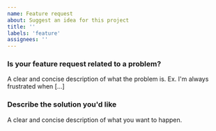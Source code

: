 ```yaml
---
name: Feature request
about: Suggest an idea for this project
title: ''
labels: 'feature'
assignees: ''
---
```


### Is your feature request related to a problem?

A clear and concise description of what the problem is. Ex. I'm always frustrated when [...]

### Describe the solution you'd like

A clear and concise description of what you want to happen.